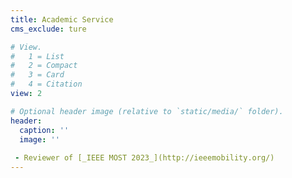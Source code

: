 ```yaml
---
title: Academic Service
cms_exclude: ture

# View.
#   1 = List
#   2 = Compact
#   3 = Card
#   4 = Citation
view: 2

# Optional header image (relative to `static/media/` folder).
header:
  caption: ''
  image: ''
  
 - Reviewer of [_IEEE MOST 2023_](http://ieeemobility.org/)
---
```

